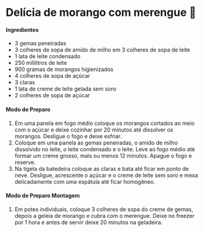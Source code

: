 # Delícia de morango com merengue :strawberry:

#### Ingredientes

* 3 gemas peneiradas
* 3 colheres de sopa de amido de milho em 3 colheres de sopa de leite
* 1 lata de leite condensado
* 250 mililitros de leite
* 900 gramas de morangos higienizados
* 4 colheres de sopa de açúcar
* 3 claras
* 1 lata de creme de leite gelada sem soro
* 2 colheres de sopa de açúcar

#### Modo de Preparo 

1. Em uma panela em fogo médio coloque os morangos cortados ao meio com o açúcar e deixe cozinhar por 20 minutos até dissolver os morangos. Desligue o fogo e deixe esfriar.
2. Coloque em uma panela as gemas peneiradas, o amido de milho dissolvido no leite, o leite condensado e o leite. Leve ao fogo médio até formar um creme grosso, mais ou menos 12 minutos. Apague o fogo e reserve.
3. Na tigela da batedeira coloque as claras e bata até ficar em ponto de neve. Desligue, acrescente o açúcar e o creme de leite sem soro e mexa delicadamente com uma espátula até ficar homogêneo.

#### Modo de Preparo Montagem

1. Em potes individuais, coloque 3 colheres de sopa do creme de gemas, depois a geleia de morango e cubra com o merengue. Deixe no freezer por 1 hora e antes de servir deixe 20 minutos na geladeira.